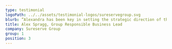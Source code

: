 ```yaml
---
type: testimonial
logoPath: ../../assets/testimonial-logos/sureservegroup.svg
blurb: ”Alexandra has been key in setting the strategic direction of the Sure Serve Foundation and ensuring successful day-to-day operational delivery. She is a pleasure to work with and we are delighted to have her on board.”
title: Alex Spragg, Group Responsible Business Lead
company: Sureserve Group
group: 1
position: 3
---
```

